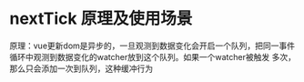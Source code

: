 

# nextTick 原理及使用场景

   原理：vue更新dom是异步的，一旦观测到数据变化会开启一个队列，把同一事件
         循环中观测到数据变化的watcher放到这个队列。如果一个watcher被触发
         多次，那么只会添加一次到队列，这种缓冲行为   